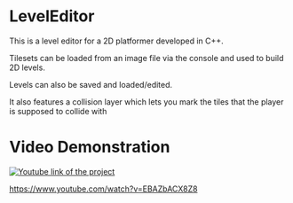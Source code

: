 # LevelEditor
This is a level editor for a 2D platformer developed in C++.
 
Tilesets can be loaded from an image file via the console and used to build 2D levels.

Levels can also be saved and loaded/edited.

It also features a collision layer which lets you mark the tiles that the player is supposed to collide with
 
# Video Demonstration

[![Youtube link of the project](https://i.imgur.com/Mg8x2LO.png)](https://www.youtube.com/watch?v=EBAZbACX8Z8)

https://www.youtube.com/watch?v=EBAZbACX8Z8
